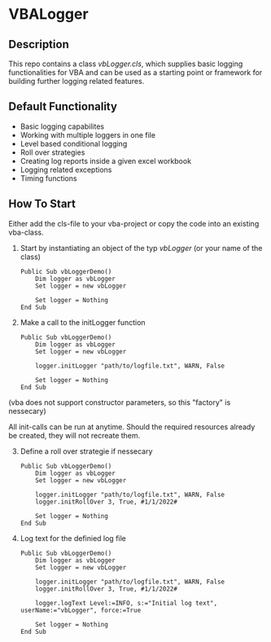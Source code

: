 # VBALogger
## Description
This repo contains a class *vbLogger.cls*, which supplies basic logging functionalities for VBA and can be used as a starting point or framework for building further logging related features.

## Default Functionality
- Basic logging capabilites
- Working with multiple loggers in one file
- Level based conditional logging
- Roll over strategies
- Creating log reports inside a given excel workbook
- Logging related exceptions
- Timing functions

## How To Start
Either add the cls-file to your vba-project or copy the code into an existing vba-class.

1. Start by instantiating an object of the typ *vbLogger* (or your name of the class)

    ``` vba
    Public Sub vbLoggerDemo()
        Dim logger as vbLogger
        Set logger = new vbLogger
        
        Set logger = Nothing
    End Sub
    ```

2. Make a call to the initLogger function

    ``` vba
    Public Sub vbLoggerDemo()
        Dim logger as vbLogger
        Set logger = new vbLogger
        
        logger.initLogger "path/to/logfile.txt", WARN, False
        
        Set logger = Nothing
    End Sub
    ```

(vba does not support constructor parameters, so this "factory" is nessecary)

All init-calls can be run at anytime. Should the required resources already be created, they will not recreate them.

3. Define a roll over strategie if nessecary

    ``` vba
    Public Sub vbLoggerDemo()
        Dim logger as vbLogger
        Set logger = new vbLogger
        
        logger.initLogger "path/to/logfile.txt", WARN, False
        logger.initRollOver 3, True, #1/1/2022#
        
        Set logger = Nothing
    End Sub
    ```
    
4. Log text for the definied log file

    ``` vba
    Public Sub vbLoggerDemo()
        Dim logger as vbLogger
        Set logger = new vbLogger
        
        logger.initLogger "path/to/logfile.txt", WARN, False
        logger.initRollOver 3, True, #1/1/2022#
        
        logger.logText Level:=INFO, s:="Initial log text", userName:="vbLogger", force:=True
        
        Set logger = Nothing
    End Sub
    ```
